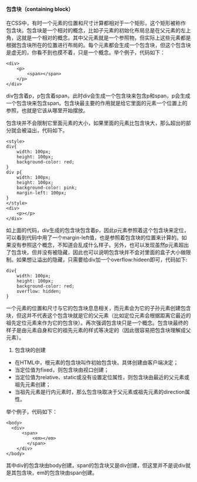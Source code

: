 #### 包含块（containing block）

在CSS中，有时一个元素的位置和尺寸计算都相对于一个矩形，这个矩形被称作包含块。包含块是一个相对的概念，比如子元素的初始化布局总是在父元素的左上角，这就是一个相对的概念。其中父元素就是一个参照物，但实际上这些元素都是根据包含块所在的位置进行布局的。每个元素都会生成一个包含块，但这个包含块是虚无的，你看不到也摸不着，只是一个概念。举个例子，代码如下：

```
<div>
    <p>
        <span></span>
    </p>
</div>
```

div包含着p，p包含着span，此时div会生成一个包含块来包含p和span，p会生成一个包含块来包含span。包含块最主要的作用就是给它里面的元素一个位置上的参照，也就是它该从哪里开始摆放。

包含块并不会限制它里面元素的大小，如果里面的元素比包含块大，那么超出的部分就会被溢出，代码如下。

```
<style>
div{
    width: 100px;
    height: 100px;
    background-color: red;
}
div p{
    width: 100px;
    height: 100px;
    background-color: pink;
    margin-left: 100px;
}
</style>
<div>
    <p></p>
</div>
```

如上面的代码，div生成的包含块包含着p，因此p元素参照着这个包含块来定位，可以看到代码中用了一个margin-left值，也是参照着包含块的位置来计算的。如果没有参照这个概念，不知道会乱成什么样子。另外，也可以发现虽然p元素超出了包含块，但并没有被隐藏，因此也可以说明包含块并不会对里面的盒子大小做限制。如果想让溢出的隐藏，只需要给div加一个overflow:hideen即可，代码如下:

```
div{
    width: 100px;
    height: 100px;
    background-color: red;
    overflow: hidden;
}
```

一个元素的位置和尺寸与它的包含块息息相关，而元素会为它的子孙元素创建包含块，但这并不代表这个包含块就是它的父元素（比如定位元素会根据距离它最近的祖先定位元素来作为它的包含块）。再次强调包含块只是一个概念。包含块最终的样子是由元素自身和它的祖先元素的样式等决定的（因此很容易把包含块理解成父元素）。

1. 包含块的创建

- 在HTML中，根元素的包含块叫作初始包含块，具体创建由客户端决定；
- 当定位值为fixed，则包含块由视口创建；
- 当定位值为relative、static或没有设置定位属性，则包含块由最近的父元素或祖先元素创建；
- 当祖先元素是行内元素时，那么包含块取决于父元素或祖先元素的direction属性。

举个例子，代码如下：

```
<body>
  <div>
      <span>
          <em></em>
        </span>
    </div>
</body>
```

其中div的包含块由body创建，span的包含块又是div创建，但这里并不是说div就是其包含块，em的包含块由span创建。